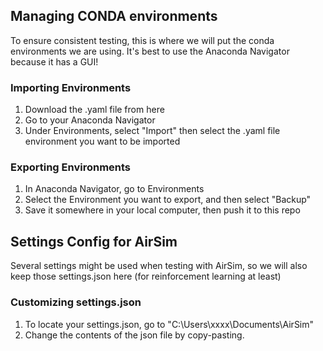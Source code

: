 <!-- CONDA ENV -->
## Managing CONDA environments

To ensure consistent testing, this is where we will put the conda environments we are using. It's best to use the Anaconda Navigator because it has a GUI!

### Importing Environments
1. Download the .yaml file from here
2. Go to your Anaconda Navigator
3. Under Environments, select "Import" then select the .yaml file environment you want to be imported

### Exporting Environments
1. In Anaconda Navigator, go to Environments
2. Select the Environment you want to export, and then select "Backup"
3. Save it somewhere in your local computer, then push it to this repo


<!-- Settings Config for AirSim -->
## Settings Config for AirSim
Several settings might be used when testing with AirSim, so we will also keep those settings.json here (for reinforcement learning at least)

### Customizing settings.json
1. To locate your settings.json, go to "C:\Users\xxxx\Documents\AirSim"
2. Change the contents of the json file by copy-pasting.
